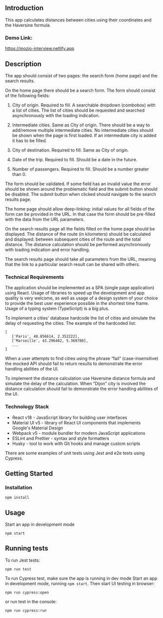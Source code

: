 ## Introduction

This app calculates distances between cities using their coordinates and the Haversine formula.

### Demo Link:

https://mozio-interview.netlify.app

## Description

The app should consist of two pages: the search form (home page) and the search results.

On the home page there should be a search form. The form should consist of the following fields:

1.  City of origin. Required to fill. A searchable dropdown (combobox) with a list of cities. The list of cities should be requested and searched asynchronously with the loading indication.

2.  Intermediate cities. Same as City of origin. There should be a way to add/remove multiple intermediate cities. No intermediate cities should be shown when the page is first loaded. If an intermediate city is added it has to be filled.

3.  City of destination. Required to fill. Same as City of origin.

4.  Date of the trip. Required to fill. Should be a date in the future.

5.  Number of passengers. Required to fill. Should be a number greater than 0.

The form should be validated. If some field has an invalid value the error should be shown around the problematic field and the submit button should be disabled. The submit button when clicked should navigate to the search results page.

The home page should allow deep-linking: initial values for all fields of the form can be provided in the URL. In that case the form should be pre-filled with the data from the URL parameters.

On the search results page all the fields filled on the home page should be displayed. The distance of the route (in kilometers) should be calculated and displayed: between subsequent cities of the route and the total distance. The distance calculation should be performed asynchronously with loading indication and error handling.

The search results page should take all parameters from the URL, meaning that the link to a particular search result can be shared with others.

### Technical Requirements

The application should be implemented as a SPA (single page application) using React. Usage of libraries to speed up the development and app quality is very welcome, as well as usage of a design system of your choice to provide the best user experience possible in the shortest time frame. Usage of a typing system (TypeScript) is a big plus.

To implement a cities' database hardcode the list of cities and simulate the delay of requesting the cities.
The example of the hardcoded list:

```
[
   ['Paris', 48.856614, 2.352222],
   ['Marseille', 43.296482, 5.369780],
   ...
]
```

When a user attempts to find cities using the phrase “fail” (case-insensitive) the mocked API should fail to return results to demonstrate the error handling abilities of the UI.

To implement the distance calculation use Haversine distance formula and simulate the delay of the calculation. When “Dijon” city is involved the distance calculation should fail to demonstrate the error handling abilities of the UI.

### Technology Stack

- React v18 - JavaScript library for building user interfaces
- Material UI v5 - library of React UI components that implements Google's Material Design
- Webpack v5 - module bundler for modern JavaScript applications
- ESLint and Prettier - syntax and style formatters
- Husky - tool to work with Git hooks and manage custom scripts

There are some examples of unit tests using Jest and e2e tests using Cypress.

## Getting Started

### Installation
   ```
   npm install
   ```

## Usage

Start an app in development mode

```
npm start
```

## Running tests

To run Jest tests:

```
npm run test
```

To run Cypress test, make sure the app is running in dev mode
Start an app in development mode, running `npm start`. Then start UI testing in browser:

```
npm run cypress:open
```

or run test in the console:

```
npm run cypress:run
```
